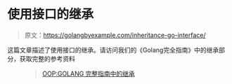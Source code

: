 # 使用接口的继承

> 原文：<https://golangbyexample.com/inheritance-go-interface/>

这篇文章描述了使用接口的继承。请访问我们的《Golang完全指南》中的继承部分，获取完整的参考资料

<figure class="wp-block-embed-wordpress wp-block-embed is-type-wp-embed is-provider-welcome-to-golang-by-example">

> [OOP:GOLANG 完整指南中的继承](https://golangbyexample.com/oop-inheritance-golang-complete/)

<iframe title="“OOP: Inheritance in GOLANG complete guide” — Welcome To Golang By Example" class="wp-embedded-content" sandbox="allow-scripts" security="restricted" style="position: absolute; clip: rect(1px, 1px, 1px, 1px);" src="https://golangbyexample.com/oop-inheritance-golang-complete/embed/#?secret=bZURGtTKBC" data-secret="bZURGtTKBC" width="600" height="338" frameborder="0" marginwidth="0" marginheight="0" scrolling="no"></div></figure> <p class="has-medium-font-size">Go 通过嵌入结构或使用接口来支持继承。做这件事有不同的方法，每种方法都有一些局限性。不同的方式有:</p> <ol class="has-medium-font-size"><li>通过使用嵌入结构–父结构嵌入到子结构中。局限性在于这种方法无法进行细分。不能将子结构传递给需要基的函数。更多详情请参考此链接–<strong><a href="https://golangbyexample.com/inheritance-go-struct/">使用结构</a>继承</strong></li><li><strong>通过使用接口</strong>–子类型是可能的，但是限制是没有办法引用公共属性。当前帖子描述了这种方法</li><li>通过使用接口+结构–这修复了上述两种方法的局限性，但一个局限性是覆盖方法是不可能的。但是有一个解决办法。更多详情请参考此链接–<strong><a href="https://golangbyexample.com/inheritance-go-interface-struct/">使用接口+结构</a> </strong>继承</li></ol> <p class="has-medium-font-size"><strong>详情:</strong></p> <p class="has-medium-font-size">子结构实现公共接口的方法。这种方法也解决了子类型的问题。参见下面的代码</p> <pre class="wp-block-prismatic-blocks"><code class="language-go">package main import "fmt" type iBase interface { say() } type child struct { style string } func (b *child) say() { fmt.Println(b.style) } func check(b iBase) { b.say() } func main() { child := &amp;child{ style: "somestyle", } child.say() check(child) } </code></pre> <p class="has-medium-font-size"><strong>输出:</strong></p> <pre class="wp-block-prismatic-blocks"><code class="language-go">somestyle somestyle</code></pre> <p class="has-medium-font-size"><strong>限制:</strong></p> <p class="has-medium-font-size">这种方法有一个限制，即不能引用公共属性，因为接口不能有任何属性。这个问题是通过使用结构+接口的混合方法来解决的。</p> </body> </html></iframe></figure>